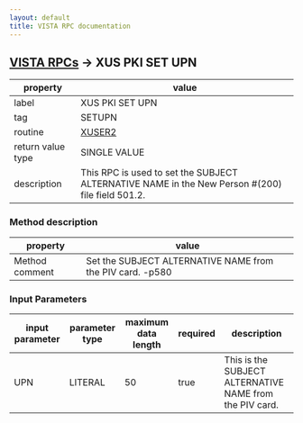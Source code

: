 ```yaml
---
layout: default
title: VISTA RPC documentation
---
```




## [VISTA RPCs](TableOfContent.md) &#8594; XUS PKI SET UPN 

 property | value 
--- | --- 
 label | XUS PKI SET UPN
 tag | SETUPN
 routine | [XUSER2](http://code.osehra.org/dox/Routine_XUSER2_source.html)
 return value type | SINGLE VALUE
 description | This RPC is used to set the SUBJECT ALTERNATIVE NAME in the New Person #(200) file field 501.2. 


### Method description

 property | value 
--- | --- 
 Method comment | Set the SUBJECT ALTERNATIVE NAME from the PIV card. -p580

### Input Parameters

| input parameter | parameter type | maximum data length | required | description | 
| --- | --- | --- | --- | --- | 
| UPN | LITERAL | 50 | true | This is the SUBJECT ALTERNATIVE NAME from the PIV card. | 